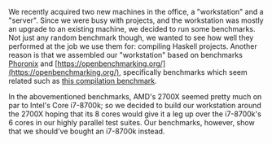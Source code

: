 We recently acquired two new machines in the office, a "workstation" and a "server".
Since we were busy with projects, and the workstation was mostly an upgrade to an existing machine, we decided to run some benchmarks.
Not just any random benchmark though, we wanted to see how well they performed at the job we use them for: compiling Haskell projects.
Another reason is that we assembled our "workstation" based on benchmarks [Phoronix](https://phoronix.com) and [https://openbenchmarking.org/](https://openbenchmarking.org/), specifically benchmarks which seem related such as [this compilation benchmark](https://www.phoronix.com/scan.php?page=article&item=intel-core-9900k-linux&num=4).

In the abovementioned benchmarks, AMD's 2700X seemed pretty much on par to Intel's Core i7-8700k; so we decided to build our workstation around the 2700X hoping that its 8 cores would give it a leg up over the i7-8700k's 6 cores in our highly parallel test suites.
Our benchmarks, however, show that we should've bought an i7-8700k instead.
